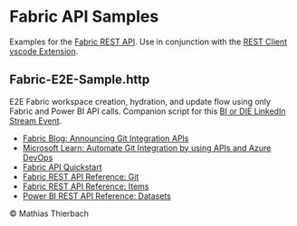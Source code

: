 # Fabric API Samples

Examples for the [Fabric REST API](https://learn.microsoft.com/rest/api/fabric/). Use in conjunction with the [REST Client vscode Extension](https://marketplace.visualstudio.com/items?itemName=humao.rest-client).

## Fabric-E2E-Sample.http

E2E Fabric workspace creation, hydration, and update flow using only Fabric and Power BI API calls. Companion script for this [BI or DIE LinkedIn Stream Event](https://www.linkedin.com/events/7158756992033927168/).

- [Fabric Blog: Announcing Git Integration APIs](https://blog.fabric.microsoft.com/blog/automate-your-ci-cd-pipelines-with-microsoft-fabric-git-rest-apis)
- [Microsoft Learn: Automate Git Integration by using APIs and Azure DevOps](https://learn.microsoft.com/fabric/cicd/git-integration/git-automation)
- [Fabric API Quickstart](https://learn.microsoft.com/rest/api/fabric/articles/get-started/fabric-api-quickstart)
- [Fabric REST API Reference: Git](https://learn.microsoft.com/rest/api/fabric/core/Git)
- [Fabric REST API Reference: Items](https://learn.microsoft.com/rest/api/fabric/core/items)
- [Power BI REST API Reference: Datasets](https://learn.microsoft.com/rest/api/power-bi/datasets)

© Mathias Thierbach
